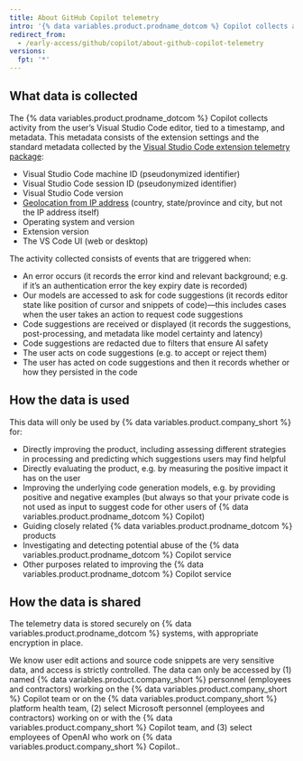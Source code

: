 ```yaml
---
title: About GitHub Copilot telemetry
intro: '{% data variables.product.prodname_dotcom %} Copilot collects and relies on additional telemetry data beyond what other {% data variables.product.prodname_dotcom %} products and services collect.'
redirect_from:
  - /early-access/github/copilot/about-github-copilot-telemetry
versions:
  fpt: '*'
---
```


## What data is collected
The {% data variables.product.prodname_dotcom %} Copilot collects activity from the user’s Visual Studio Code editor, tied to a timestamp, and metadata. This metadata consists of the extension settings and the standard metadata collected by the [Visual Studio Code extension telemetry package](https://www.npmjs.com/package/vscode-extension-telemetry):

* Visual Studio Code machine ID (pseudonymized identifier)
* Visual Studio Code session ID (pseudonymized identifier)
* Visual Studio Code version
* [Geolocation from IP address](https://docs.microsoft.com/en-us/azure/azure-monitor/app/ip-collection?tabs=net) (country, state/province and city, but not the IP address itself)
* Operating system and version
* Extension version
* The VS Code UI (web or desktop)

The activity collected consists of events that are triggered when:

* An error occurs (it records the error kind and relevant background; e.g. if it’s an authentication error the key expiry date is recorded)
* Our models are accessed to ask for code suggestions (it records editor state like position of cursor and snippets of code)—this includes cases when the user takes an action to request code suggestions
* Code suggestions are received or displayed (it records the suggestions, post-processing, and metadata like model certainty and latency)
* Code suggestions are redacted due to filters that ensure AI safety
* The user acts on code suggestions (e.g. to accept or reject them)
* The user has acted on code suggestions and then it records whether or how they persisted in the code

## How the data is used
This data will only be used by {% data variables.product.company_short %} for:

* Directly improving the product, including assessing different strategies in processing and predicting which suggestions users may find helpful
* Directly evaluating the product, e.g. by measuring the positive impact it has on the user
* Improving the underlying code generation models, e.g. by providing positive and negative examples (but always so that your private code is not used as input to suggest code for other users of {% data variables.product.prodname_dotcom %} Copilot)
* Guiding closely related {% data variables.product.prodname_dotcom %} products
* Investigating and detecting potential abuse of the {% data variables.product.prodname_dotcom %} Copilot service
* Other purposes related to improving the {% data variables.product.prodname_dotcom %} Copilot service

## How the data is shared
The telemetry data is stored securely on {% data variables.product.prodname_dotcom %} systems, with appropriate encryption in place.

We know user edit actions and source code snippets are very sensitive data, and access is strictly controlled. The data can only be accessed by (1) named {% data variables.product.company_short %} personnel (employees and contractors) working on the {% data variables.product.company_short %} Copilot team or on the {% data variables.product.company_short %} platform health team, (2) select Microsoft personnel (employees and contractors) working on or with the {% data variables.product.company_short %} Copilot team, and (3) select employees of OpenAI who work on {% data variables.product.company_short %} Copilot..
